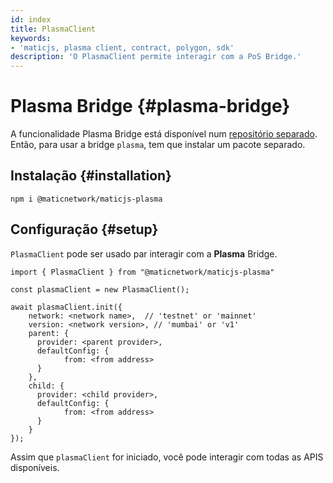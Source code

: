 ```yaml
---
id: index
title: PlasmaClient
keywords:
- 'maticjs, plasma client, contract, polygon, sdk'
description: 'O PlasmaClient permite interagir com a PoS Bridge.'
---
```


# Plasma Bridge {#plasma-bridge}

A funcionalidade Plasma Bridge está disponível num [repositório separado](https://github.com/maticnetwork/maticjs-plasma). Então, para usar a bridge `plasma`, tem que instalar um pacote separado.

## Instalação {#installation}

```
npm i @maticnetwork/maticjs-plasma
```

## Configuração {#setup}

`PlasmaClient` pode ser usado par interagir com a **Plasma** Bridge.

```
import { PlasmaClient } from "@maticnetwork/maticjs-plasma"

const plasmaClient = new PlasmaClient();

await plasmaClient.init({
    network: <network name>,  // 'testnet' or 'mainnet'
    version: <network version>, // 'mumbai' or 'v1'
    parent: {
      provider: <parent provider>,
      defaultConfig: {
            from: <from address>
      }
    },
    child: {
      provider: <child provider>,
      defaultConfig: {
            from: <from address>
      }
    }
});

```

Assim que `plasmaClient` for iniciado, você pode interagir com todas as APIS disponíveis.
